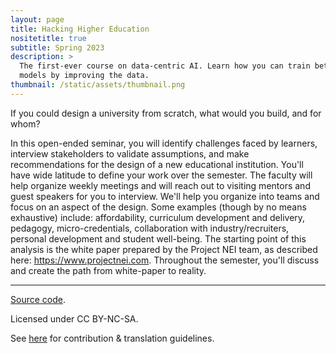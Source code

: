 ```yaml
---
layout: page
title: Hacking Higher Education
nositetitle: true
subtitle: Spring 2023
description: >
  The first-ever course on data-centric AI. Learn how you can train better ML
  models by improving the data.
thumbnail: /static/assets/thumbnail.png
---
```


If you could design a university from scratch, what would you build, and for whom?

In this open-ended seminar, you will identify challenges faced by learners, interview stakeholders to validate assumptions, and make recommendations for the design of a new educational institution. You'll have wide latitude to define your work over the semester. The faculty will help organize weekly meetings and will reach out to visiting mentors and guest speakers for you to interview. We'll help you organize into teams and focus on an aspect of the design. Some examples (though by no means exhaustive) include: affordability, curriculum development and delivery, pedagogy, micro-credentials, collaboration with industry/recruiters, personal development and student well-being. The starting point of this analysis is the white paper prepared by the Project NEI team, as described here: <a href="https://www.projectnei.com/">https://www.projectnei.com</a>. Throughout the semester, you'll discuss and create the path from white-paper to reality.

---

<div class="small center">
<!-- <p><a href="https://github.com/dcai-course/dcai-course">Source code</a>.</p> -->
<p><a href="https://github.com/hacking-higher-ed/hhe-course">Source code</a>.</p>
<p>Licensed under CC BY-NC-SA.</p>
<p>See <a href="/license/">here</a> for contribution &amp; translation guidelines.</p>
</div>
